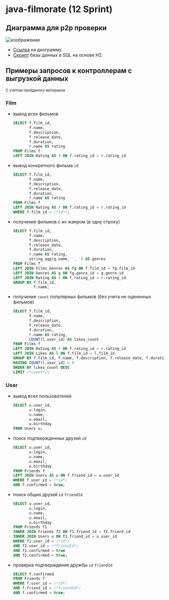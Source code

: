 # java-filmorate (12 Sprint)

## Диаграмма для p2p проверки
![изображение](ErDiagram.png)

* [Ссылка]([https://app.quickdatabasediagrams.com/#/d/i89NpA](https://dbdiagram.io/d/68758072f413ba3508d799f9)) на диограмму.
* [Скрипт](ER-diagram/QuickDBD-12_sprint.sql) базы данных в SQL на основе H2.

## Примеры запросов к контроллерам с выгрузкой данных
<sup>С учетом пройденого материала</sup>

### Film
* вывод всех фильмов
  ```SQL
  SELECT f.film_id,
         f.name,
         f.description,
         f.release_date,
         f.duration,
         r.name AS rating
  FROM Films f
  LEFT JOIN Rating AS r ON f.rating_id = r.rating_id
  ```

* вывод конкретного фильма `id`
  ```SQL
  SELECT f.film_id,
         f.name,
         f.description,
         f.release_date,
         f.duration,
         r.name AS rating
  FROM Films f
  LEFT JOIN Rating AS r ON f.rating_id = r.rating_id
  WHERE f.film_id = /*id*/;
  ```
* получение фильмов с их жанром (в одну строку)
  ```SQL
  SELECT f.film_id,
         f.name,
         f.description,
         f.release_date,
         f.duration,
         r.name AS rating,
         string_agg(g.name, ', ') AS genres
  FROM Films f
  LEFT JOIN Films_Genres AS fg ON f.film_id = fg.film_id
  LEFT JOIN Genres AS g ON fg.genre_id = g.genre_id
  LEFT JOIN Rating AS r ON f.rating_id = r.rating_id
  GROUP BY f.film_id,
           f.name;
  ```

* получение `count` популярных фильмов (без учета не оцененных фильмов)
  ```SQL
  SELECT f.film_id,
         f.name,
         f.description,
         f.release_date,
         f.duration,
         r.name AS rating,
         COUNT(l.user_id) AS likes_count
  FROM Films f
  LEFT JOIN Rating AS r ON f.rating_id = r.rating_id
  LEFT JOIN Likes AS l ON f.film_id = l.film_id
  GROUP BY f.film_id, f.name, f.description, f.release_date, f.duration, r.name
  HAVING COUNT(l.user_id) > 0
  ORDER BY likes_count DESC
  LIMIT /*count*/;
  ```

### User
* вывод всех пользователей
  ```SQL
  SELECT u.user_id,
         u.login,
         u.name,
         u.email,
         u.birthday
  FROM Users u;
  ```

* поиск подтвержденных друзей `id`
  ```SQL
  SELECT u.user_id,
         u.login,
         u.name,
         u.email,
         u.birthday
  FROM Friends f
  LEFT JOIN Users AS u ON f.friend_id = u.user_id
  WHERE f.user_id = /*id*/
  AND f.confirmed = true;
  ```

* поиск общих друзей `id` `friendId`
  ```SQL
  SELECT u.user_id,
         u.login,
         u.name,
         u.email,
         u.birthday
  FROM Friends f1
  INNER JOIN Friends f2 ON f1.friend_id = f2.friend_id
  INNER JOIN Users u ON f1.friend_id = u.user_id
  WHERE f1.user_id = /*id*/
  AND f2.user_id = /*friendId*/
  AND f1.confirmed = true
  AND f2.confirmed = true;
  ```

* проверка подтверждения дружбы `id` `friendId`
  ```SQL
  SELECT f.confirmed
  FROM Friends f
  WHERE f.user_id = /*id*/
  AND f.friend_id = /*friendId*/
  AND f.confirmed = true;
  ```
